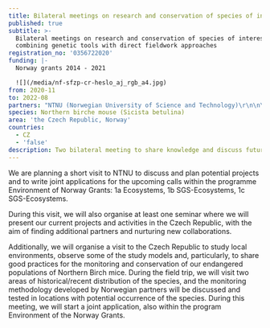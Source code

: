 ```yaml
---
title: Bilateral meetings on research and conservation of species of interest
published: true
subtitle: >-
  Bilateral meetings on research and conservation of species of interest,
  combining genetic tools with direct fieldwork approaches
registration_no: '0356722020'
funding: |-
  Norway grants 2014 - 2021

  ![](/media/nf-sfzp-cr-heslo_aj_rgb_a4.jpg)
from: 2020-11
to: 2022-08
partners: "NTNU (Norwegian University of Science and Technology)\r\n\n\r\n\nNaturformidling van der Kooij"
species: Northern birche mouse (Sicista betulina)
area: 'the Czech Republic, Norway'
countries:
  - CZ
  - 'false'
description: Two bilateral meeting to share knowledge and discuss future collaboration.
---
```

We are planning a short visit to NTNU to discuss and plan potential projects and to write joint applications for the upcoming calls within the programme Environment of Norway Grants: 1a Ecosystems, 1b SGS-Ecosystems, 1c SGS-Ecosystems.

 During this visit, we will also organise at least one seminar where we will present our current projects and activities in the Czech Republic, with the aim of finding additional partners and nurturing new collaborations. 

 Additionally, we will organise a visit to the Czech Republic to study local environments, observe some of the study models and, particularly, to share good practices for the monitoring and conservation of our endangered populations of Northern Birch mice. During the field trip, we will visit two areas of historical/recent distribution of the species, and the monitoring methodology developed by Norwegian partners will be discussed and tested in locations with potential occurrence of the species. During this meeting, we will start a joint application, also within the program Environment of the Norway Grants.
